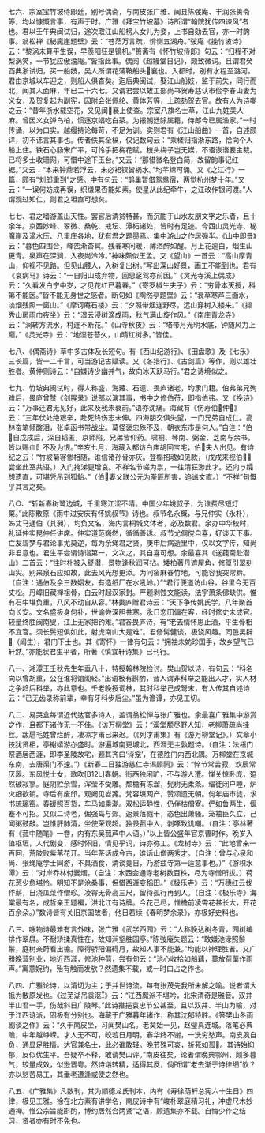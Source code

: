 <!-- { "loadSidebar": true } -->
七六、宗室宝竹坡侍郎廷，别号偶斋，与南皮张广雅、闽县陈弢庵、丰润张篑斋等，均以慷慨言事，有声于时。广雅《拜宝竹坡墓》诗所谓“翰院犹传四谏风”者也。君以壬午典闽试归，途次取江山船榜人女儿为妾，上书自劾去官，亦一时韵事。翁松禅《秘魔崖题壁》云：“苍茫万言疏，悱恻五湖舟。”弢庵《挽竹坡诗》云：“黎涡未算平生误，早羡阳狂是镜机。”篑斋有《怀竹坡侍郎》句云：“归程不对梨涡笑，一节犹应傲澹庵。”皆指此事。偶阅《越鳗堂日记》，颇致微词。且谓君癸酉典浙试归，买一船妓，吴人所谓花蒲鞍船头襄也。入都时，别有水程至潞河，君由京城以车迎之，则船人俱杳矣。迄后典闽试，娶江山船妓，监于前失，同行而北，闻其人面麻，年已二十六七。又谓君尝以故工部尚书贺寿慈认市侩李春山妻为义女，及贺复起为副宪，因附会张佩纶、黄体芳等，上疏劾贺去官。故有人为诗嘲之云：“昔年浙水载空花，又见闽襄上使查。宗室八旗名士草，江山九姓美人麻。曾因义女弹乌柏，惯逐京娼吃白茶。为报朝廷除属籍，侍郎今已属渔家。”一时传诵，以为口实。越缦持论每苛，不足为训。实则君有《江山船曲》一首，自述颇详，初不讳言其事也。传者佚其全稿，仅记数句云：“乘槎归指浙东路，恰向个人船上住。铁石心肠宋广平，可怜手把梅花赋。枝头梅子岂无媒，不语诙谐要主裁。已将多士收珊网，可惜中途下玉台。”又云：“那惜微名登白简，故留韵事记红裾。”又云：“本来钟鼎若浮云，未必裙钗皆祸水。”均芊绵可诵。又《之江行》一篇，颇有“刘郎重到”之感。中有句云：“鹊巢暂借鸳鸯宿，两觉杭州梦十年。”又云：“一误何妨成再误，织缣果否能如素。使星从此纪牵牛，之江改作银河渡。”人谓观过知仁，则君之坦直可想矣。

七七、君之嗜游盖出天性。罢官后清贫特甚，而沉酣于山水友朋文字之乐者，且十余年。京西妙峰、翠微、桑乾、戒坛、潭柘诸处，皆时有足迹。今西山灵光寺、秘魔崖及滴水压、八里庄各地，犹有君之题墨焉。集中游山之作居强半。《山中即景》云：“暮色四围合，峰峦渐杳冥。残春寒问暖，薄酒醉如醒。月上花逾白，烟生山更青。泉声在深涧，入夜尚泠泠。”神味颇似王孟。又《望山》一首云：“高山摩青山，仰视不见路。但见山腰人，入树复出树。”写出深山好景，画工不能到也。君有《哀病马》诗云：“一自归山成弃物，回思窆驾亦前因。”《灵光寺溪上偶成》云：“久看发白宁中岁，才见花红已暮春。”《寄罗椒生夫子》云：“穷骨本天授，科第不能医。”皆不能无身世之感者。断句如《陶然亭题壁》云：“衰草寒芦三面水，淡烟残照一窗山。”《摩诃庵石楼》云：“夕照带烟连野尽，远山穿树入楼来。”《撷秀山房雨巾夜坐》云：“湿云浸树滴成雨，秋气满山旋作风。”《南庄青龙寺》云：“涧转方流水，村连不断花。”《山寺秋夜》云：“塔带月光明水底，钟随风力上巅。”《灵光寺》云：“地湿苍苔久，山晴红树多。”皆佳。

七八、《偶斋诗》草中多古体及长短句。有《西山纪游行》、《田盘歌》及《七乐》三长篇，皆一二千言，可当游记古赋读。又《冬猎行》、《古剑篇》等作，则以雄壮胜者。黄仲则诗云：“自嫌诗少幽并气，故向冰天跃马行。”君之诗境似之。

七九、竹坡典闽试时，得人称盛，海藏、石遗、畏庐诸老，均隶门籍。伯弗弟兄殉难后，畏庐曾赞《剑腥录》说部以演其事，书中之修伯苻，即指伯弗。又《挽诗》云：“万事还君无见好，此来及我未衰前。”语亦沈痛。海藏有《伤寿伯仲》云：“三年伏处绝艰辛，赴死终伤志未伸。四海朋交俱失望，一门兄弟自成仁。高林奋笔倾酸泪，张卓函书带战尘。莫怪褒忠殊不及，朝衣东市是何人。”自注：“伯自戊戌后，深自韬匿，京师陷，兄弟皆仰药。啸桐、琴南、弼金、芝南与余书，皆以赐血阝不及为恨。”辛亥七月，海藏入都访白庙胡回宝宅，伯夫人出见。有诗纪之云：“竹坡菊客惨相随，谁信诸孙骨亦灰。登榻招魂如见款，（戊戌来视伯，尝坐此室共语。）入门掩涕更增哀。不祥名节嗟为祟，一往清狂渺此才。还向ヮ孀想遗直，可堪凭吊到狐鲐。”（伯妻父联公元为拳匪所害，追谧文直。）“不祥”句慨乎其言之矣。

八○、“斩新春树鹭边城，千里寒江涩不晴。中国少年姚叔子，为谁费尽短灯檠。”此陈散原《雨中过安庆有怀姚叔节》诗也。叔节名永概，与兄仲实（永朴），姊丈马通伯（其昶），均负文名，海内言桐城文体者，必及数君。余办中华校时，礼延仲实昆仲任讲席。仲实道范巍然，循循善诱。叔节尤倜傥自喜，好谈天下事。亡友碧梦与君论事尤莫逆，每为余绳君之贤。庚申后病逝里中，仅以文字传，知尚非君意也。君生平尝谓诗诣第一，文次之，其自喜可想。余最喜其《送莼斋赴潜山》二首云：“往时朴被入舒潜，景物逢秋润可拈。矮柏著丹遮屋角，修篁引翠刻山尖。别来泉石应如故，此去风光想更添。为问窖麻舂竹地，可能容我突常黔。（自注：通伯及余三数姻友，有造纸厂在水吼岭。）”“君行便道访山谷，谷里今无百丈松。丹嶂旧藏禅祖骨，白云时起汉家封。严题剥蚀文能读，法宇萧条佛缺供。惟有石牛堪负重，八风不动自从容。”林畏庐赠君诗云：“天下争传姚氏学，八年聚首向长安。文名盛极身何补，世谕尝深胆共寒。永日恋田偏在客，经时修史未成官。较量终胜闽南叟，江上无家把钓难。”君答畏庐诗，有“老去情怀思止酒，平生骨相不宜官。须长鬓短俱如此，射虎南山大是难”。君修髯健谈，极饶风趣。同邑吴辟（闿生），君门下士也。其《寄怀》一律有句云：“拥袖未妨珍国手，故乡望气已轩然。”亦能状君生平者，所著《慎宜轩诗集》已刊行。

八一、湘潭王壬秋先生年垂八十，特授翰林院检讨。樊山贺以诗，有句云：“科名向以曾胡重，公在谁将馆阁轻。”出语极有斟酌，昔人谓非科举之能出人才，实人材之争趋后科举，亦此意也。壬老晚授词林，其时科举己成弩末，有人传其自述诗云：“已无齿录称前辈，幸有牙科步后尘。”虽为谵谭，亦见工切。

八二、易哭盒每谓近代达官多诗人，盖谓翁松惮与张广雅也。余最喜广雅集中游赏之作，且都下诸作无一不佳。《访万柳堂》云：“溪堂颓尽野人知，老柳萧疏尚挂丝。跋扈毛姓曾烂醉，凄凉才甫已来迟。（《列才甫集》有《游万柳堂记》。）文章小技犹贤相，亭榭嬉游亦盛时。游遍城南更城北，西涯无主孰题诗。（自注：法梧门祭酒居西涯，即李圣陵故宅，题其齐曰‘诗宠’，在德胜门内西北隅。万柳堂在京城东南，去唐渠门不速。”）《新春二日独游慈仁寺谒顾祠》云：“悴节常苦寂，欢辰常厌嚣。东风悦士女，歌吹[B12L]春朝。街西独闲旷，不与游人遭。惮关惊卧庞，跫然破寂寥。庭阴贮余雪，浑莹不受雕。颓檐有冻溜，髡树无柔条。缁徒闭户睡，炉火细欲销。寺后有废邱，观阙见岧荛。梵容填网产，赞颂遗无朝。何年庙市徒，求书琉璃窑。春锾照百货，车马如乘潮。双松适静性，仍伴枯僧寮。俨如鲁两生，偃蹇不可招。又似二诗老，倔强岛与郊。返景落戮干，态色出萧骚。笼袖臣久立，己闻粥鼓敲。岂惟肝肺清，坐使荣观超。独畏菰中人，剥啄致讥嘲。（自注：亭林著有《菰中随笔》一卷，内有东吴菰芦中人语。）”以上皆公盛年官京曹时作。晚岁入值枢垣，人代剧变，感时怀旧，情见乎词，诗亦弥工。《龙树寺》云：“此地曾来一百回，荒陂败紫苇花开。当年茶话成今古，谁话山僧两秀才。（自注：曾与心泉和尚、张绳庵学士同游，不具酒食，清谈竟日，乃游兹寺第一适意事也。）”《游积水潭》云：“对岸乔林付爨烟，（自注：水西会通寺老树数百株，尽为寺僧所拔。）荷花葱少愈堪怜。明知不是沧桑事，但惜西涯变稻田。”《极乐寺》云：“万穗红云伐作薪，日浇瓜菜作僧珍。凌霄无骨高三尺，留待孤行再到人。（自注：《极乐寺》海棠最有名，成哲亲王题褊，洪北江有诗牌。今花己尽，惟檐前凌霄花甚长大，开花百余朵。）”数诗皆有关旧京国故者，他日若续《春明梦余录》，亦极好史料也。

八三、咏物诗最难有言外味，张广雅《武学西园》云：“人称晚达树冬青，园树编排作翠屏。不耐矫揉真性在，故知涧壑胜园亭。”陈弢庵失题云：“敢嫌池渌照鬃鬃，庭树亲莳看出檐。障得骄阳偏碍月，故知人事不能兼。”均能以神理胜者。又广雅晚营别业，地近西涯，修池种荷，尝有句云：“池心收拾如船藕，莫放荷蕖作雨声。”寓意婉约，殆有触而发欤？然遗集不载，或一时口占之作也。

八四、广雅论诗，以清切为主；于并世诗流，每有张茂先我所未解之喻。说者谓大抵为散原发也。《过芜湖吊袁沤》云：“江西魔派不堪吟，北宋清奇是雅音。双井半山君一手，伤哉斜日广陵琴。”此诗推挹袁忠节公甚至，且以双井、半山为喻，对于江西诗派，固极有分别也。海藏于广雅暮年诸作，称其沈郁特胜。《答樊山冬雨剧谈之作》云：“久于南皮坐，习闻樊山名。老矣始一见，赵璧真连城。落笔必典赡，中年越峥嵘。才人无不可，皎若日月明。春华终不谢，一洗穷愁声。南皮夙自负，通显足胜情。达官兼名士，此必谁敢轻。晚节殊可哀，祈死如孤。其诗始抑郁，反似优生平。吾疑卒不释，敢请樊山评。”南皮往矣，论者谓晚典鄂州，颇多暮气，较量成效，似逊晋粤。然诗诣转精，适得其反，倘所谓“老去渐于诗律细”欤？亦以愁苦易工，其垂老遭逢或使之然也。

八五、《广雅集》凡数刊，其为顺德龙氏刊本，内有《寿徐荫轩总宪六十生日》四律，极见工雅。徐在北方素有讲学名，南皮诗中有“峻朴翠庭精习礼，冲虚尺木妙通禅。惟公宗旨能斟酌，博约居然合两贤”之语，顾遗集亦不载。自悔少作之结习，贤者亦有时不免也。

